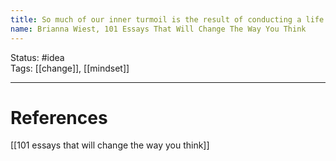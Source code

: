 ```yaml
---
title: So much of our inner turmoil is the result of conducting a life we don’t inherently desire
name: Brianna Wiest, 101 Essays That Will Change The Way You Think
---
```


Status: #idea  
Tags:  [[change]], [[mindset]]

---
# References
[[101 essays that will change the way you think]]